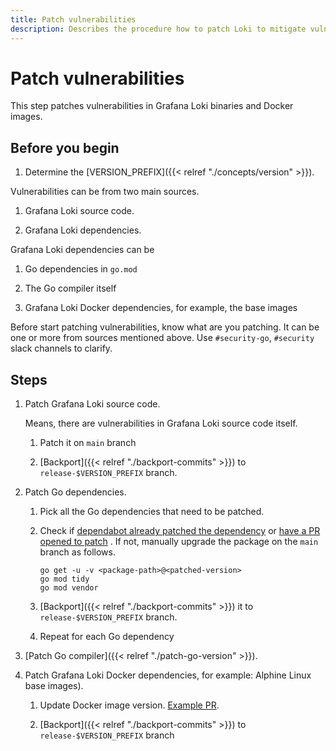 ```yaml
---
title: Patch vulnerabilities
description: Describes the procedure how to patch Loki to mitigate vulnerabilities.
---
```

# Patch vulnerabilities

This step patches vulnerabilities in Grafana Loki binaries and Docker images.

## Before you begin

1. Determine the [VERSION_PREFIX]({{< relref "./concepts/version" >}}).

Vulnerabilities can be from two main sources.

1. Grafana Loki source code.

1. Grafana Loki dependencies.

Grafana Loki dependencies can be

1. Go dependencies in `go.mod`

1. The Go compiler itself

1. Grafana Loki Docker dependencies, for example, the base images

Before start patching vulnerabilities, know what are you patching. It can be one or more from sources mentioned above. Use `#security-go`, `#security` slack channels to clarify.

## Steps

1. Patch Grafana Loki source code.

	Means, there are vulnerabilities in Grafana Loki source code itself.

	1. Patch it on `main` branch

	1. [Backport]({{< relref "./backport-commits" >}}) to `release-$VERSION_PREFIX` branch.

1. Patch Go dependencies.

	1. Pick all the Go dependencies that need to be patched.

	1. Check if [dependabot already patched the dependency](https://github.com/agardiman/loki/pulls?q=is%3Apr+label%3Adependencies+is%3Aclosed) or [have a PR opened to patch](https://github.com/agardiman/loki/pulls?q=is%3Apr+is%3Aopen+label%3Adependencies) . If not, manually upgrade the package on the `main` branch as follows.

		```shell
		go get -u -v <package-path>@<patched-version>
		go mod tidy
		go mod vendor
		```
	1. [Backport]({{< relref "./backport-commits" >}}) it to `release-$VERSION_PREFIX` branch.

	1. Repeat for each Go dependency

1. [Patch Go compiler]({{< relref "./patch-go-version" >}}).

1. Patch Grafana Loki Docker dependencies, for example: Alphine Linux base images).

   1. Update Docker image version. [Example PR](https://github.com/agardiman/loki/pull/10573).

   1. [Backport]({{< relref "./backport-commits" >}}) to `release-$VERSION_PREFIX` branch
